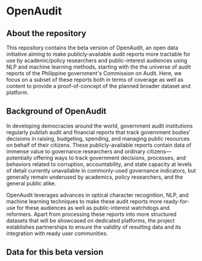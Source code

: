 # OpenAudit

## About the repository

This repository contains the beta version of OpenAudit, an open data initiative aiming to make publicly-available audit reports more tractable for use by academic/policy researchers and public-interest audiences using NLP and machine learning methods, starting with the the universe of audit reports of the Philippine government's Commission on Audit. Here, we focus on a subset of these reports both in terms of coverage as well as content to provide a proof-of-concept of the planned broader dataset and platform. 

## Background of OpenAudit

In developing democracies around the world, government audit institutions regularly publish audit and financial reports that track government bodies’ decisions in raising, budgeting, spending, and managing public resources on behalf of their citizens. These publicly-available reports contain data of immense value to governance researchers and ordinary citizens— potentially offering ways to track government decisions, processes, and behaviors related to corruption, accountability, and state capacity at levels of detail currently unavailable in commonly-used governance indicators, but generally remain underused by academics, policy researchers, and the general public alike. 

OpenAudit leverages advances in optical character recognition, NLP, and machine learning techniques to make these audit reports more ready-for-use for these audiences as well as public-interest watchdogs and reformers. Apart from processing these reports into more structured datasets that will be showcased on dedicated platforms, the project establishes partnerships to ensure the validity of resulting data and its integration with ready user communities. 

## Data for this beta version

